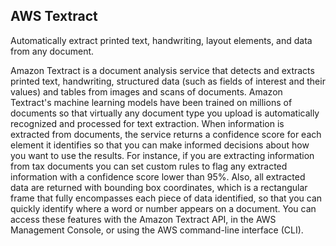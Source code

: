 ## AWS Textract

Automatically extract printed text, handwriting, layout elements, and data from any document.


Amazon Textract is a document analysis service that detects and extracts printed text, handwriting, structured data (such as fields of interest and their values) and tables from images and scans of documents. Amazon Textract's machine learning models have been trained on millions of documents so that virtually any document type you upload is automatically recognized and processed for text extraction. When information is extracted from documents, the service returns a confidence score for each element it identifies so that you can make informed decisions about how you want to use the results. For instance, if you are extracting information from tax documents you can set custom rules to flag any extracted information with a confidence score lower than 95%. Also, all extracted data are returned with bounding box coordinates, which is a rectangular frame that fully encompasses each piece of data identified, so that you can quickly identify where a word or number appears on a document. You can access these features with the Amazon Textract API, in the AWS Management Console, or using the AWS command-line interface (CLI).

